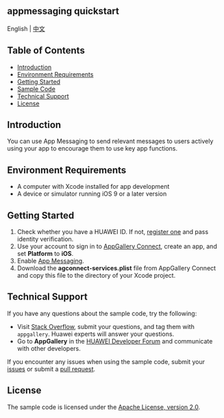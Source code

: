 ## appmessaging quickstart

English | [中文]()

## Table of Contents

 * [Introduction](#introduction)
 * [Environment Requirements](#environment-requirements)
 * [Getting Started](#getting-started)
 * [Sample Code](#sample-Code)
 * [Technical Support](#technical-support)
 * [License](#license)

## Introduction
You can use App Messaging to send relevant messages to users actively using your app to encourage them to use key app functions.

## Environment Requirements

* A computer with Xcode installed for app development
* A device or simulator running iOS 9 or a later version

## Getting Started

1. Check whether you have a HUAWEI ID. If not, [register one](https://developer.huawei.com/consumer/en/doc/start/registration-and-verification-0000001053628148) and pass identity verification.
2. Use your account to sign in to [AppGallery Connect](https://developer.huawei.com/consumer/en/service/josp/agc/index.html#/), create an app, and set **Platform** to **iOS**.
3. Enable [App Messaging](https://developer.huawei.com/consumer/en/doc/development/AppGallery-connect-Guides/agc-appmessage-introduction-0000001071884501).
4. Download the **agconnect-services.plist** file from AppGallery Connect and copy this file to the directory of your Xcode project.

## Technical Support
If you have any questions about the sample code, try the following:
- Visit [Stack Overflow](https://stackoverflow.com/questions/tagged/appgallery-connect), submit your questions, and tag them with `appgallery`. Huawei experts will answer your questions.  
- Go to **AppGallery** in the [HUAWEI Developer Forum](https://forums.developer.huawei.com/forumPortal/en/home?fid=0101188387844930001) and communicate with other developers.

If you encounter any issues when using the sample code, submit your [issues](https://github.com/AppGalleryConnect/agc-ios-demos/issues) or submit a [pull request](https://github.com/AppGalleryConnect/agc-ios-demos/pulls).

## License
The sample code is licensed under the [Apache License, version 2.0](https://www.apache.org/licenses/LICENSE-2.0).
